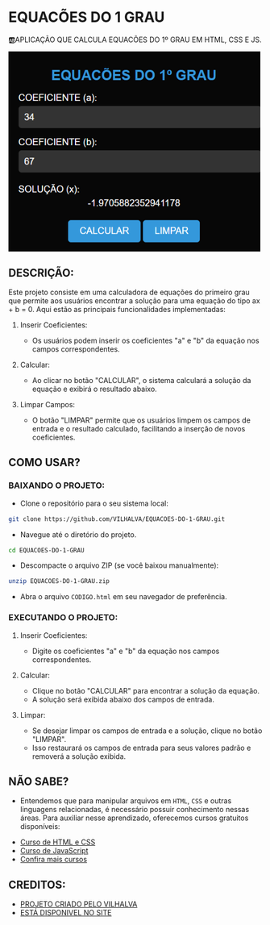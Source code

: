 # EQUACÕES DO 1 GRAU
🆎APLICAÇÃO QUE CALCULA EQUACÕES DO 1º GRAU EM HTML, CSS E JS.

<img src="FOTO.png" align="center" width="500"> <br>

## DESCRIÇÃO:
Este projeto consiste em uma calculadora de equações do primeiro grau que permite aos usuários encontrar a solução para uma equação do tipo ax + b = 0. Aqui estão as principais funcionalidades implementadas:

1. Inserir Coeficientes:
   - Os usuários podem inserir os coeficientes "a" e "b" da equação nos campos correspondentes.

2. Calcular:
   - Ao clicar no botão "CALCULAR", o sistema calculará a solução da equação e exibirá o resultado abaixo.

3. Limpar Campos:
   - O botão "LIMPAR" permite que os usuários limpem os campos de entrada e o resultado calculado, facilitando a inserção de novos coeficientes.

## COMO USAR?
### BAIXANDO O PROJETO:
* Clone o repositório para o seu sistema local:

```bash
git clone https://github.com/VILHALVA/EQUACOES-DO-1-GRAU.git
```

* Navegue até o diretório do projeto.

```bash
cd EQUACOES-DO-1-GRAU
```

* Descompacte o arquivo ZIP (se você baixou manualmente):

```bash
unzip EQUACOES-DO-1-GRAU.zip
```

* Abra o arquivo `CODIGO.html` em seu navegador de preferência.

### EXECUTANDO O PROJETO:
1. Inserir Coeficientes:
   - Digite os coeficientes "a" e "b" da equação nos campos correspondentes.

2. Calcular:
   - Clique no botão "CALCULAR" para encontrar a solução da equação.
   - A solução será exibida abaixo dos campos de entrada.

3. Limpar:
   - Se desejar limpar os campos de entrada e a solução, clique no botão "LIMPAR".
   - Isso restaurará os campos de entrada para seus valores padrão e removerá a solução exibida.
   
## NÃO SABE?
- Entendemos que para manipular arquivos em `HTML`, `CSS` e outras linguagens relacionadas, é necessário possuir conhecimento nessas áreas. Para auxiliar nesse aprendizado, oferecemos cursos gratuitos disponíveis:
* [Curso de HTML e CSS](https://github.com/VILHALVA/CURSO-DE-HTML-E-CSS)
* [Curso de JavaScript](https://github.com/VILHALVA/CURSO-DE-JAVASCRIPT)
* [Confira mais cursos](https://github.com/VILHALVA?tab=repositories&q=+topic:CURSO)

## CREDITOS:
- [PROJETO CRIADO PELO VILHALVA](https://github.com/VILHALVA)
- [ESTÁ DISPONIVEL NO SITE](https://vilhalva.github.io/STYLER/STYLER.html)

